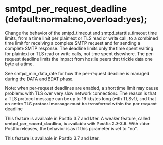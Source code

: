 # smtpd_per_request_deadline (default:normal:no,overload:yes); 

 Change the behavior of the smtpd_timeout and smtpd_starttls_timeout
time limits, from a time limit per plaintext or TLS read or write
call, to a combined time limit for receiving a complete SMTP request
and for sending a complete SMTP response. The deadline limits only
the time spent waiting for plaintext or TLS read or write calls,
not time spent elsewhere. The per-request deadline limits the impact
from hostile peers that trickle data one byte at a time. 

 See smtpd_min_data_rate for how the per-request deadline is
managed during the DATA and BDAT phase. 

 Note: when per-request deadlines are enabled, a short time limit
may cause problems with TLS over very slow network connections. The
reason is that a TLS protocol message can be up to 16 kbytes long
(with TLSv1), and that an entire TLS protocol message must be
transferred within the per-request deadline. 

 This feature is available in Postfix 3.7 and later. A weaker
feature, called smtpd_per_record_deadline, is available with Postfix
2.9-3.6. With older Postfix releases, the behavior is as if this
parameter is set to "no". 

 This feature is available in Postfix 3.7 and later. 


